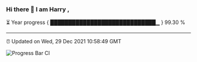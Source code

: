 ### Hi there 👋 I am Harry , 

⏳ Year progress { █████████████████████████████▁ } 99.30 %

---

⏰ Updated on Wed, 29 Dec 2021 10:58:49 GMT

![Progress Bar CI](https://github.com/duykhang68/duykhang68/workflows/Progress%20Bar%20CI/badge.svg)
